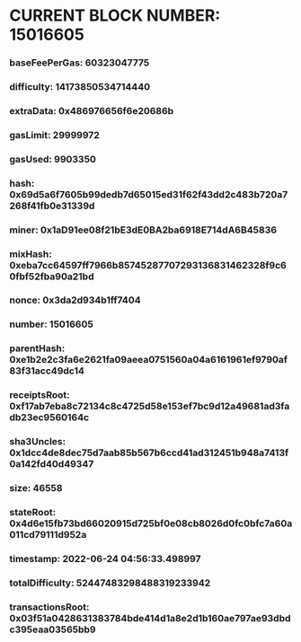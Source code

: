 # CURRENT BLOCK NUMBER: 15016605

### baseFeePerGas: 60323047775
### difficulty: 14173850534714440
### extraData: 0x486976656f6e20686b
### gasLimit: 29999972
### gasUsed: 9903350
### hash: 0x69d5a6f7605b99dedb7d65015ed31f62f43dd2c483b720a7268f41fb0e31339d
### miner: 0x1aD91ee08f21bE3dE0BA2ba6918E714dA6B45836
### mixHash: 0xeba7cc64597ff7966b85745287707293136831462328f9c60fbf52fba90a21bd
### nonce: 0x3da2d934b1ff7404
### number: 15016605
### parentHash: 0xe1b2e2c3fa6e2621fa09aeea0751560a04a6161961ef9790af83f31acc49dc14
### receiptsRoot: 0xf17ab7eba8c72134c8c4725d58e153ef7bc9d12a49681ad3fadb23ec9560164c
### sha3Uncles: 0x1dcc4de8dec75d7aab85b567b6ccd41ad312451b948a7413f0a142fd40d49347
### size: 46558
### stateRoot: 0x4d6e15fb73bd66020915d725bf0e08cb8026d0fc0bfc7a60a011cd79111d952a
### timestamp: 2022-06-24 04:56:33.498997
### totalDifficulty: 52447483298488319233942
### transactionsRoot: 0x03f51a0428631383784bde414d1a8e2d1b160ae797ae93dbdc395eaa03565bb9
